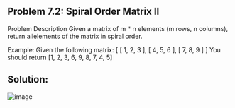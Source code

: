 <h2>Problem 7.2: Spiral Order Matrix II</h2>

Problem Description Given a matrix of m * n elements (m rows, n columns), return allelements of the matrix in spiral order.

Example: Given the following matrix: [ [ 1, 2, 3 ], [ 4, 5, 6 ], [ 7, 8, 9 ] ] You should return [1, 2, 3, 6, 9, 8, 7, 4, 5]

<h2>Solution:</h2>

![image](https://user-images.githubusercontent.com/46132450/223953124-6a8e7d07-bcaa-474f-9d70-e609de4196bb.png)
